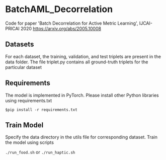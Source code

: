 # BatchAML_Decorrelation

Code for paper 'Batch Decorrelation for Active Metric Learning', IJCAI-PRICAI 2020 https://arxiv.org/abs/2005.10008

## Datasets ##

For each dataset, the training, validation, and test triplets are present in the data folder. The file triplet.py contains all ground-truth triplets for the particular dataset


## Requirements
The model is implemented in PyTorch. Please install other Python libraries using requirements.txt

`$pip install -r requirements.txt`

## Train Model

Specify the data directory in the utils file for corresponding dataset. Train the model using scripts

`./run_food.sh`  or  `./run_haptic.sh`

